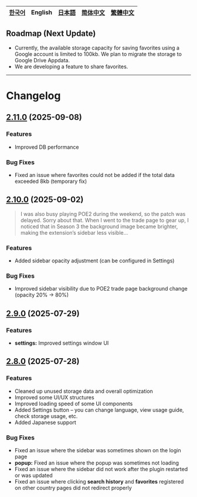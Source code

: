 | [한국어](../ko/notice.md) | **English** | [日本語](../ja/notice.md) | [简体中文](../zh_CN/notice.md) | [繁體中文](../zh_TW/notice.md) |
|---|---|---|---|---|

## Roadmap (Next Update)

- Currently, the available storage capacity for saving favorites using a Google account is limited to 100kb.
We plan to migrate the storage to Google Drive Appdata.
- We are developing a feature to share favorites.

---

# Changelog

## [2.11.0](https://github.com/NERDHEAD-lab/POE2-Trade-Butler/compare/2.10.0...2.11.0) (2025-09-08)

### Features

- Improved DB performance

### Bug Fixes

- Fixed an issue where favorites could not be added if the total data exceeded 8kb (temporary fix)

## [2.10.0](https://github.com/NERDHEAD-lab/POE2-Trade-Butler/compare/2.9.0...2.10.0) (2025-09-02)

> I was also busy playing POE2 during the weekend, so the patch was delayed. Sorry about that.
> When I went to the trade page to gear up, I noticed that in Season 3 the background image became brighter, making the extension’s sidebar less visible...

### Features

- Added sidebar opacity adjustment (can be configured in Settings)

### Bug Fixes

- Improved sidebar visibility due to POE2 trade page background change (opacity 20% -> 80%)

## [2.9.0](https://github.com/NERDHEAD-lab/POE2-Trade-Butler/compare/2.8.0...2.9.0) (2025-07-29)

### Features

- **settings:** Improved settings window UI

## [2.8.0](https://github.com/NERDHEAD-lab/POE2-Trade-Butler/compare/2.7.0...2.8.0) (2025-07-28)

### Features

- Cleaned up unused storage data and overall optimization
- Improved some UI/UX structures
- Improved loading speed of some UI components
- Added Settings button – you can change language, view usage guide, check storage usage, etc.
- Added Japanese support

### Bug Fixes

- Fixed an issue where the sidebar was sometimes shown on the login page
- **popup:** Fixed an issue where the popup was sometimes not loading
- Fixed an issue where the sidebar did not work after the plugin restarted or was updated
- Fixed an issue where clicking **search history** and **favorites** registered on other country pages did not redirect properly